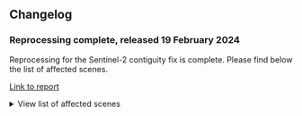 ## Changelog

### Reprocessing complete, released 19 February 2024
Reprocessing for the Sentinel-2 contiguity fix is complete. 
Please find below the list of affected scenes.

[Link to report](/docs/_files/reprocessing/S2A_contig_reprocessing.csv)

<details><summary>View list of affected scenes</summary>

|                                              |                                |                         |                            |
|----------------------------------------------|--------------------------------|-------------------------|----------------------------|
| **Product Label**                            | **Satellite Acquisition Date** | **ARD Generation Date** | **ARD Re-generation Date** |
| **ga_s2am_ard_3-2-1_52KED_2017-01-02_final** | 02/01/2017                     | 23/08/2022              | 16/01/2024                 |
| **ga_s2am_ard_3-2-1_52JFM_2017-01-02_final** | 02/01/2017                     | 23/08/2022              | 05/01/2024                 |
| **ga_s2am_ard_3-2-1_52KHD_2017-01-02_final** | 02/01/2017                     | 23/08/2022              | 05/01/2024                 |
| **ga_s2am_ard_3-2-1_53KKU_2017-01-02_final** | 02/01/2017                     | 23/08/2022              | 16/01/2024                 |
| **ga_s2am_ard_3-2-1_52KGD_2017-01-02_final** | 02/01/2017                     | 23/08/2022              | 05/01/2024                 |
| **ga_s2am_ard_3-2-1_52KFD_2017-01-02_final** | 02/01/2017                     | 23/08/2022              | 05/01/2024                 |
| **ga_s2am_ard_3-2-1_52JDL_2017-01-02_final** | 02/01/2017                     | 23/08/2022              | 16/01/2024                 |
| **ga_s2am_ard_3-2-1_52JBL_2017-01-02_final** | 02/01/2017                     | 23/08/2022              | 16/01/2024                 |
| **ga_s2am_ard_3-2-1_52JEL_2017-01-02_final** | 02/01/2017                     | 23/08/2022              | 16/01/2024                 |
| **ga_s2am_ard_3-2-1_51HYD_2017-01-02_final** | 02/01/2017                     | 23/08/2022              | 05/01/2024                 |